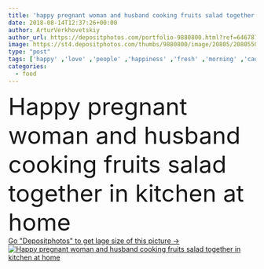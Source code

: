 ```yaml
---
title: 'happy pregnant woman and husband cooking fruits salad together in kitchen at home'
date: 2018-08-14T12:37:26+00:00
author: ArturVerkhovetskiy
author_url: https://depositphotos.com/portfolio-9880800.html?ref=64678756
image: https://st4.depositphotos.com/thumbs/9880800/image/20805/208055060/api_thumb_450.jpg?forcejpeg=true
type: "post"
tags: ['happy' ,'love' ,'people' ,'happiness' ,'fresh' ,'morning' ,'caucasian' ,'health' ,'food' ,'kitchen' ,'cooking' ,'preparation' ,'meal' ,'breakfast' ,'family' ,'care' ,'man' ,'eating' ,'prepare' ,'interior' ,'home' ,'couple' ,'woman' ,'emotional' ,'together' ,'togetherness' ,'abdomen' ,'belly' ,'expectation' ,'positive' ,'mother' ,'parenting' ,'closeness' ,'hug' ,'parents' ,'wife' ,'husband' ,'father' ,'process' ,'fruits' ,'relationship' ,'pregnant' ,'pregnancy' ,'unborn' ,'parenthood' ,'maternity' ,'motherhood' ,'maternal' ,'Young Adults' ,'Domestic Life' ]
categories: 
  - food
---
```

<div aling="center">
            <font size="60"> Happy pregnant woman and husband cooking fruits salad together in kitchen at home</font>   
</div>
<div>
    <a href='https://st4.depositphotos.com/thumbs/9880800/image/20805/208055060/api_thumb_450.jpg?forcejpeg=true?ref=64678756' target=_blank > Go "Depositphotos" to get lage size of this picture ->
        <img href='https://st4.depositphotos.com/thumbs/9880800/image/20805/208055060/api_thumb_450.jpg?forcejpeg=true?ref=64678756' src='https://st4.depositphotos.com/9880800/20805/i/950/depositphotos_208055060-stock-photo-happy-pregnant-woman-husband-cooking.jpg?forcejpeg=true' alt='Happy pregnant woman and husband cooking fruits salad together in kitchen at home' >
    </a>
</div>
